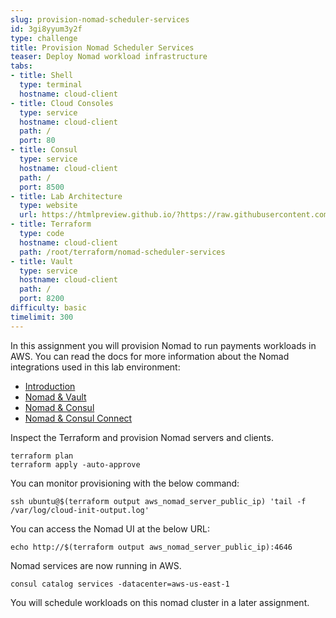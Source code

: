 ```yaml
---
slug: provision-nomad-scheduler-services
id: 3gi8yyum3y2f
type: challenge
title: Provision Nomad Scheduler Services
teaser: Deploy Nomad workload infrastructure
tabs:
- title: Shell
  type: terminal
  hostname: cloud-client
- title: Cloud Consoles
  type: service
  hostname: cloud-client
  path: /
  port: 80
- title: Consul
  type: service
  hostname: cloud-client
  path: /
  port: 8500
- title: Lab Architecture
  type: website
  url: https://htmlpreview.github.io/?https://raw.githubusercontent.com/hashicorp/field-workshops-consul/add-consul-multi-cloud/instruqt-tracks/multi-cloud-service-networking-with-consul/assets/diagrams/diagrams.html
- title: Terraform
  type: code
  hostname: cloud-client
  path: /root/terraform/nomad-scheduler-services
- title: Vault
  type: service
  hostname: cloud-client
  path: /
  port: 8200
difficulty: basic
timelimit: 300
---
```

In this assignment you will provision Nomad to run payments workloads in AWS.
You can read the docs for more information about the Nomad integrations used in this lab environment: <br>

* [Introduction](https://www.nomadproject.io/intro)
* [Nomad & Vault](https://www.nomadproject.io/docs/integrations/vault-integration)
* [Nomad & Consul](https://www.nomadproject.io/docs/integrations/consul-integration)
* [Nomad & Consul Connect](https://www.nomadproject.io/docs/integrations/consul-connect)

Inspect the Terraform and provision Nomad servers and clients. <br>

```
terraform plan
terraform apply -auto-approve
```

You can monitor provisioning with the below command: <br>

```
ssh ubuntu@$(terraform output aws_nomad_server_public_ip) 'tail -f /var/log/cloud-init-output.log'
```

You can access the Nomad UI at the below URL: <br>

```
echo http://$(terraform output aws_nomad_server_public_ip):4646
```

Nomad services are now running in AWS. <br>

```
consul catalog services -datacenter=aws-us-east-1
```

You will schedule workloads on this nomad cluster in a later assignment.
